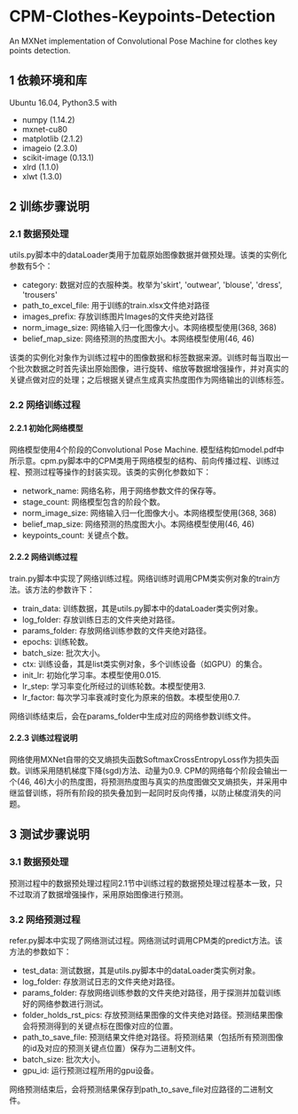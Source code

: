 # CPM-Clothes-Keypoints-Detection
An MXNet implementation of Convolutional Pose Machine for clothes key points detection. 
## 1 依赖环境和库
Ubuntu 16.04, Python3.5 with  
* numpy (1.14.2)
* mxnet-cu80 
* matplotlib (2.1.2)
* imageio (2.3.0)
* scikit-image (0.13.1)
* xlrd (1.1.0)
* xlwt (1.3.0)
## 2 训练步骤说明
### 2.1 数据预处理
utils.py脚本中的dataLoader类用于加载原始图像数据并做预处理。该类的实例化参数有5个：
* category: 数据对应的衣服种类。枚举为'skirt', 'outwear', 'blouse', 'dress', 'trousers'
* path_to_excel_file: 用于训练的train.xlsx文件绝对路径
* images_prefix: 存放训练图片Images的文件夹绝对路径
* norm_image_size: 网络输入归一化图像大小。本网络模型使用(368, 368)
* belief_map_size: 网络预测的热度图大小。本网络模型使用(46, 46)   

该类的实例化对象作为训练过程中的图像数据和标签数据来源。训练时每当取出一个批次数据之时首先读出原始图像，进行旋转、缩放等数据增强操作，并对真实的关键点做对应的处理；之后根据关键点生成真实热度图作为网络输出的训练标签。
### 2.2 网络训练过程
#### 2.2.1 初始化网络模型
网络模型使用4个阶段的Convolutional Pose Machine. 模型结构如model.pdf中所示意。cpm.py脚本中的CPM类用于网络模型的结构、前向传播过程、训练过程、预测过程等操作的封装实现。该类的实例化参数如下：
* network_name: 网络名称，用于网络参数文件的保存等。
* stage_count: 网络模型包含的阶段个数。
* norm_image_size: 网络输入归一化图像大小。本网络模型使用(368, 368)
* belief_map_size: 网络预测的热度图大小。本网络模型使用(46, 46)
* keypoints_count: 关键点个数。  
#### 2.2.2 网络训练过程
train.py脚本中实现了网络训练过程。网络训练时调用CPM类实例对象的train方法。该方法的参数许下：
* train_data: 训练数据，其是utils.py脚本中的dataLoader类实例对象。
* log_folder: 存放训练日志的文件夹绝对路径。
* params_folder: 存放网络训练参数的文件夹绝对路径。
* epochs: 训练轮数。
* batch_size: 批次大小。
* ctx: 训练设备，其是list类实例对象，多个训练设备（如GPU）的集合。
* init_lr: 初始化学习率。本模型使用0.015.
* lr_step: 学习率变化所经过的训练轮数。本模型使用3.
* lr_factor: 每次学习率衰减时变化为原来的倍数。本模型使用0.7.   

网络训练结束后，会在params_folder中生成对应的网络参数训练文件。
#### 2.2.3 训练过程说明
网络使用MXNet自带的交叉熵损失函数SoftmaxCrossEntropyLoss作为损失函数。训练采用随机梯度下降(sgd)方法、动量为0.9. CPM的网络每个阶段会输出一个(46, 46)大小的热度图，将预测热度图与真实的热度图做交叉熵损失，并采用中继监督训练，将所有阶段的损失叠加到一起同时反向传播，以防止梯度消失的问题。
## 3 测试步骤说明
### 3.1 数据预处理
预测过程中的数据预处理过程同2.1节中训练过程的数据预处理过程基本一致，只不过取消了数据增强操作，采用原始图像进行预测。
### 3.2 网络预测过程
refer.py脚本中实现了网络测试过程。网络测试时调用CPM类的predict方法。该方法的参数如下：
* test_data: 测试数据，其是utils.py脚本中的dataLoader类实例对象。
* log_folder: 存放测试日志的文件夹绝对路径。
* params_folder: 存放网络训练参数的文件夹绝对路径，用于探测并加载训练好的网络参数进行测试。
* folder_holds_rst_pics: 存放预测结果图像的文件夹绝对路径。预测结果图像会将预测得到的关键点标在图像对应的位置。
* path_to_save_file: 预测结果文件绝对路径。将预测结果（包括所有预测图像的id及对应的预测关键点位置）保存为二进制文件。
* batch_size: 批次大小。
* gpu_id: 运行预测过程所用的gpu设备。   

网络预测结束后，会将预测结果保存到path_to_save_file对应路径的二进制文件。
